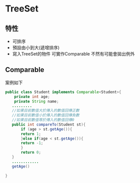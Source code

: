 # TreeSet
## 特性
+ 可排序
+ 預設由小到大(遞增排序)
+ 寫入TreeSet的物件 可實作Comparable 不然有可能會拋出例外
## Comparable
案例如下
```java
public class Student implements Comparable<Student>{
    private int age;
    private String name;  
   .........
   //如果目前數值大於傳入的數值回傳正數
   //如果目前數值小於傳入的數值回傳負數
   //如果目前數值等於傳入的數值回傳0
   public int compareTo(Student st){
       if (age > st.getAge()){
	   return 1;
       }else if(age < st.getAge()){
	   return -1;
       }
       return 0;
   }
   ............
   getAge()
   
}

```
